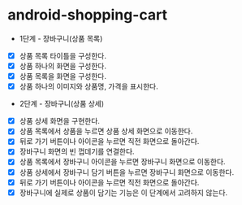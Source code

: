 # android-shopping-cart

- 1단계 - 장바구니(상품 목록)
- [x] 상품 목록 타이틀을 구성한다.
- [x] 상품 하나의 화면을 구성한다.
- [x] 상품 목록을 화면을 구성한다.
- [x] 상품 하나의 이미지와 상품명, 가격을 표시한다.

- 2단계 - 장바구니(상품 상세)
- [x] 상품 상세 화면을 구현한다.
- [x] 상품 목록에서 상품을 누르면 상품 상세 화면으로 이동한다.
- [x] 뒤로 가기 버튼이나 아이콘을 누르면 직전 화면으로 돌아간다.
- [x] 장바구니 화면의 빈 껍데기를 연결한다.
- [x] 상품 목록에서 장바구니 아이콘을 누르면 장바구니 화면으로 이동한다.
- [x] 상품 상세에서 장바구니 담기 버튼을 누르면 장바구니 화면으로 이동한다.
- [x] 뒤로 가기 버튼이나 아이콘을 누르면 직전 화면으로 돌아간다.
- [x] 장바구니에 실제로 상품이 담기는 기능은 이 단계에서 고려하지 않는다.
